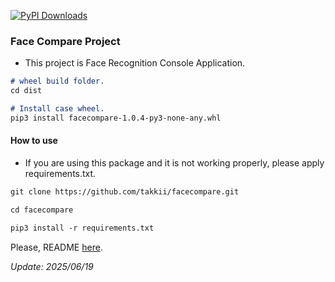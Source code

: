 [![PyPI Downloads](https://static.pepy.tech/badge/golden-eagle)](https://pepy.tech/projects/golden-eagle)

### Face Compare Project

- This project is Face Recognition Console Application.

```markdown
# wheel build folder.
cd dist

# Install case wheel.
pip3 install facecompare-1.0.4-py3-none-any.whl
```

#### How to use

- If you are using this package and it is not working properly, please apply requirements.txt.

```markdown
git clone https://github.com/takkii/facecompare.git

cd facecompare

pip3 install -r requirements.txt
```

Please, README [here](https://github.com/takkii/facecompare/wiki/manual).

*Update: 2025/06/19*
